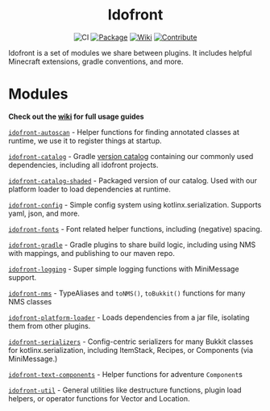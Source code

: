 <div align="center">

# Idofront
![CI](https://github.com/MineInAbyss/Idofront/workflows/Java%20CI/badge.svg) 
[![Package](https://img.shields.io/maven-metadata/v?metadataUrl=https://repo.mineinabyss.com/releases/com/mineinabyss/idofront-util/maven-metadata.xml)](https://repo.mineinabyss.com/#/releases/com/mineinabyss/idofront-util)
[![Wiki](https://img.shields.io/badge/-Project%20Wiki-blueviolet?logo=Wikipedia&labelColor=gray)](https://wiki.mineinabyss.com/idofront)
[![Contribute](https://shields.io/badge/Contribute-e57be5?logo=github%20sponsors&style=flat&logoColor=white)](https://github.com/MineInAbyss/MineInAbyss/wiki/Setup-and-Contribution-Guide)
</div>


Idofront is a set of modules we share between plugins. It includes helpful Minecraft extensions, gradle conventions, and more.

# Modules

**Check out the [wiki](https://github.com/MineInAbyss/Idofront/wiki) for full usage guides**

[`idofront-autoscan`](https://github.com/MineInAbyss/Idofront/tree/master/idofront-autoscan) -
Helper functions for finding annotated classes at runtime, we use it to register things at startup.

[`idofront-catalog`](https://github.com/MineInAbyss/Idofront/tree/master/idofront-catalog) -
Gradle [version catalog](https://docs.gradle.org/current/userguide/platforms.html#sub:version-catalog) containing our commonly used dependencies, including all idofront projects.

[`idofront-catalog-shaded`](https://github.com/MineInAbyss/Idofront/tree/master/idofront-catalog-shaded) -
Packaged version of our catalog. Used with our platform loader to load dependencies at runtime.

[`idofront-config`](https://github.com/MineInAbyss/Idofront/tree/master/idofront-config) -
Simple config system using kotlinx.serialization. Supports yaml, json, and more.

[`idofront-fonts`](https://github.com/MineInAbyss/Idofront/tree/master/idofront-fonts) -
Font related helper functions, including (negative) spacing.

[`idofront-gradle`](https://github.com/MineInAbyss/Idofront/tree/master/idofront-gradle) -
Gradle plugins to share build logic, including using NMS with mappings, and publishing to our maven repo.

[`idofront-logging`](https://github.com/MineInAbyss/Idofront/tree/master/idofront-logging) -
Super simple logging functions with MiniMessage support.

[`idofront-nms`](https://github.com/MineInAbyss/Idofront/tree/master/idofront-nms) -
TypeAliases and `toNMS()`, `toBukkit()` functions for many NMS classes

[`idofront-platform-loader`](https://github.com/MineInAbyss/Idofront/tree/master/idofront-platform-loader) -
Loads dependencies from a jar file, isolating them from other plugins.

[`idofront-serializers`](https://github.com/MineInAbyss/Idofront/tree/master/idofront-serializers) -
Config-centric serializers for many Bukkit classes for kotlinx.serialization, including ItemStack, Recipes, or Components (via MiniMessage.)

[`idofront-text-components`](https://github.com/MineInAbyss/Idofront/tree/master/idofront-text-components) -
Helper functions for adventure `Component`s

[`idofront-util`](https://github.com/MineInAbyss/Idofront/tree/master/idofront-util) -
General utilities like destructure functions, plugin load helpers, or operator functions for Vector and Location.
